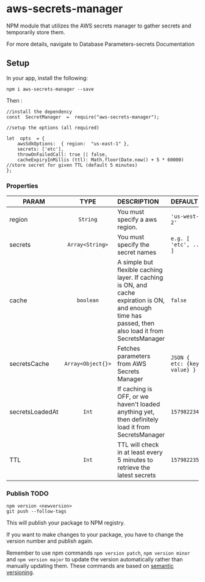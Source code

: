 # aws-secrets-manager

NPM module that utilizes the AWS secrets manager to gather secrets and temporarily store them.

For more details, navigate to Database Parameters-secrets Documentation

## Setup

In your app, install the following:

```
npm i aws-secrets-manager --save

```

Then :

```
//install the dependency
const  SecretManager  =  require("aws-secrets-manager");

//setup the options (all required)

let  opts  = {
	awsSdkOptions:  { region:  "us-east-1" },
	secrets: ['etc'],
	throwOnFailedCall: true || false,
	cacheExpiryInMillis (ttl): Math.floor(Date.now() + 5 * 60000) //store secret for given TTL (default 5 minutes)
};
```

### Properties

| PARAM   |      TYPE      |  DESCRIPTION | DEFAULT |
|----------|:-------------:|:------|:-----------|
| region |  `String` |You must specify a aws region. | ```'us-west-2'``` |
| secrets | `Array<String>`|You must specify the secret names |`e.g. [ 'etc', ... ]` |
| cache | `boolean` |A simple but flexible caching layer. If caching is ON, and cache expiration is ON, and enough time has passed, then also load it from SecretsManager | `false`|
| secretsCache | `Array<Object{}>` |Fetches parameters from AWS Secrets Manager |```JSON { etc: {key: value} } }``` |
| secretsLoadedAt | `Int` |If caching is OFF, or we haven't loaded anything yet, then definitely load it from SecretsManager |`1579822343`|
| TTL | `Int` |TTL will check in at least every 5 minutes to retrieve the latest secrets |`1579822359`|

### Publish TODO
```
npm version <newversion>
git push --follow-tags
```

This will publish your package to NPM registry. 

If you want to make changes to your package, you have to change the version number and publish again.

Remember to use npm commands  `npm version patch`,  `npm version minor`  and  `npm version major`  to update the version automatically rather than manually updating them. These commands are based on  [semantic versioning](https://docs.npmjs.com/getting-started/semantic-versioning).